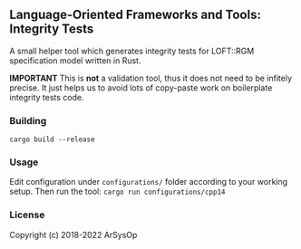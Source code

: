 ## Language-Oriented Frameworks and Tools: Integrity Tests

A small helper tool which generates integrity tests for LOFT::RGM specification model written in Rust.

**IMPORTANT**
This is **not** a validation tool, thus it does not need to be infitely precise. 
It just helps us to avoid lots of copy-paste work on boilerplate integrity tests code.

### Building
```cargo build --release```

### Usage

Edit configuration under `configurations/` folder according to your working setup. Then run the tool:
```cargo run configurations/cpp14```

### License
Copyright (c) 2018-2022 ArSysOp